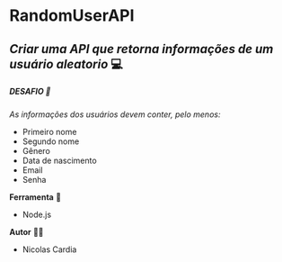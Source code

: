 # RandomUserAPI
## _Criar uma **API** que retorna informações de um usuário aleatorio_ 💻

##### DESAFIO 💯

_As informações dos usuários devem conter, pelo menos:_

- Primeiro nome
- Segundo nome
- Gênero
- Data de nascimento
- Email
- Senha

**Ferramenta** 🔧
- Node.js

**Autor** 👨‍💻
- Nicolas Cardia
